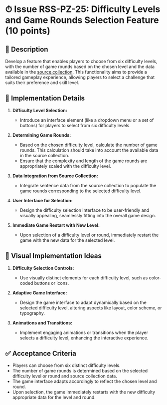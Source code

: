 # ⏱ Issue RSS-PZ-25: Difficulty Levels and Game Rounds Selection Feature (10 points)

## 📝 Description

Develop a feature that enables players to choose from six difficulty levels, with the number of game rounds based on the chosen level and the data available in the [source collection](https://github.com/rolling-scopes-school/rss-puzzle-data/tree/main/data). This functionality aims to provide a tailored gameplay experience, allowing players to select a challenge that suits their preference and skill level.

## 🔨 Implementation Details

1. **Difficulty Level Selection:**

   - Introduce an interface element (like a dropdown menu or a set of buttons) for players to select from six difficulty levels.

2. **Determining Game Rounds:**

   - Based on the chosen difficulty level, calculate the number of game rounds. This calculation should take into account the available data in the source collection.
   - Ensure that the complexity and length of the game rounds are appropriately scaled with the difficulty level.

3. **Data Integration from Source Collection:**

   - Integrate sentence data from the source collection to populate the game rounds corresponding to the selected difficulty level.

4. **User Interface for Selection:**

   - Design the difficulty selection interface to be user-friendly and visually appealing, seamlessly fitting into the overall game design.

5. **Immediate Game Restart with New Level:**
   - Upon selection of a difficulty level or round, immediately restart the game with the new data for the selected level.

## 🎨 Visual Implementation Ideas

1. **Difficulty Selection Controls:**

   - Use visually distinct elements for each difficulty level, such as color-coded buttons or icons.

2. **Adaptive Game Interface:**

   - Design the game interface to adapt dynamically based on the selected difficulty level, altering aspects like layout, color scheme, or typography.

3. **Animations and Transitions:**
   - Implement engaging animations or transitions when the player selects a difficulty level, enhancing the interactive experience.

## ✅ Acceptance Criteria

- Players can choose from six distinct difficulty levels.
- The number of game rounds is determined based on the selected difficulty level or round and source collection data.
- The game interface adapts accordingly to reflect the chosen level and round.
- Upon selection, the game immediately restarts with the new difficulty appropriate data for the level and round.
